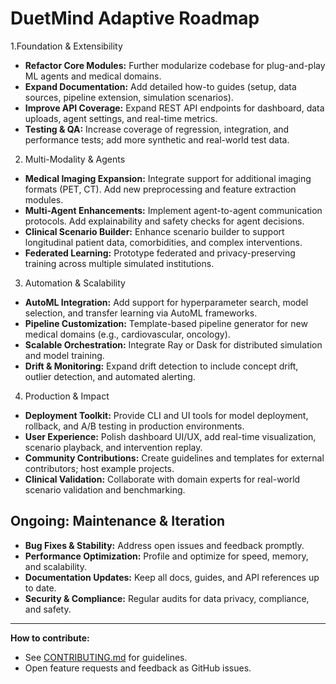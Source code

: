 # DuetMind Adaptive Roadmap

1.Foundation & Extensibility
- **Refactor Core Modules:** Further modularize codebase for plug-and-play ML agents and medical domains.
- **Expand Documentation:** Add detailed how-to guides (setup, data sources, pipeline extension, simulation scenarios).
- **Improve API Coverage:** Expand REST API endpoints for dashboard, data uploads, agent settings, and real-time metrics.
- **Testing & QA:** Increase coverage of regression, integration, and performance tests; add more synthetic and real-world test data.

2. Multi-Modality & Agents
- **Medical Imaging Expansion:** Integrate support for additional imaging formats (PET, CT). Add new preprocessing and feature extraction modules.
- **Multi-Agent Enhancements:** Implement agent-to-agent communication protocols. Add explainability and safety checks for agent decisions.
- **Clinical Scenario Builder:** Enhance scenario builder to support longitudinal patient data, comorbidities, and complex interventions.
- **Federated Learning:** Prototype federated and privacy-preserving training across multiple simulated institutions.

3. Automation & Scalability
- **AutoML Integration:** Add support for hyperparameter search, model selection, and transfer learning via AutoML frameworks.
- **Pipeline Customization:** Template-based pipeline generator for new medical domains (e.g., cardiovascular, oncology).
- **Scalable Orchestration:** Integrate Ray or Dask for distributed simulation and model training.
- **Drift & Monitoring:** Expand drift detection to include concept drift, outlier detection, and automated alerting.

4. Production & Impact
- **Deployment Toolkit:** Provide CLI and UI tools for model deployment, rollback, and A/B testing in production environments.
- **User Experience:** Polish dashboard UI/UX, add real-time visualization, scenario playback, and intervention replay.
- **Community Contributions:** Create guidelines and templates for external contributors; host example projects.
- **Clinical Validation:** Collaborate with domain experts for real-world scenario validation and benchmarking.

## Ongoing: Maintenance & Iteration
- **Bug Fixes & Stability:** Address open issues and feedback promptly.
- **Performance Optimization:** Profile and optimize for speed, memory, and scalability.
- **Documentation Updates:** Keep all docs, guides, and API references up to date.
- **Security & Compliance:** Regular audits for data privacy, compliance, and safety.

---

**How to contribute:**  
- See [CONTRIBUTING.md](CONTRIBUTING.md) for guidelines.
- Open feature requests and feedback as GitHub issues.
